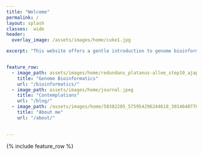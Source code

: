 ```yaml
---
title: "Welcome"
permalink: /
layout: splash
classes:  wide
header:
  overlay_image: /assets/images/home/cuke1.jpg

excerpt: "This website offers a gentle introduction to genome bioinformatics with [Sea Cucumbers](/seacuke/) as the model organism"


feature_row:
  - image_path: assets/images/home/redundans_platanus-allee_step10_ajap-reference.fa.snail.png
    title: "Genome Bioinformatics"
    url: "/bioinformatics/"
  - image_path: assets/images/home/journal.jpeg
    title: "Contemplations"
    url: "/blog/"
  - image_path: /assets/images/home/58382205_575954296244618_3014640770582839296_n.jpg
    title: "About me"
    url: "/about/"
  

---
```


{% include feature_row %}




